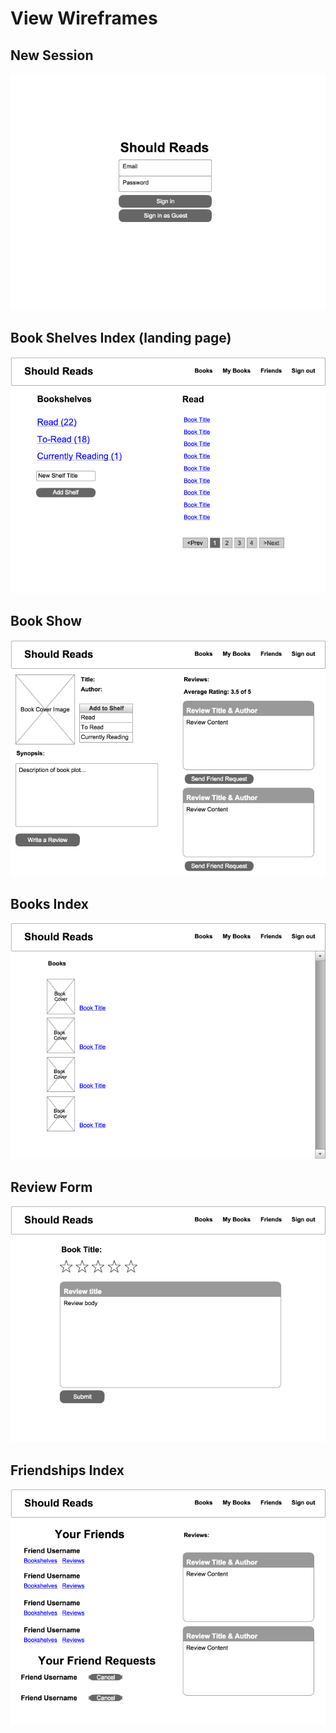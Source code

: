 # View Wireframes

## New Session
![new-session]

## Book Shelves Index (landing page)
![book-shelves-index]

## Book Show
![book-show]

## Books Index
![books-index]

## Review Form
![review-form]

## Friendships Index
![friendships_index]

[new-session]: ./wireframes/log_in.png
[book-shelves-index]: ./wireframes/book_shelves_index.png
[book-show]: ./wireframes/book_show.png
[books-index]: ./wireframes/books_index.png
[review-form]: ./wireframes/review_form.png
[friendships_index]: ./wireframes/friendships_index.png
